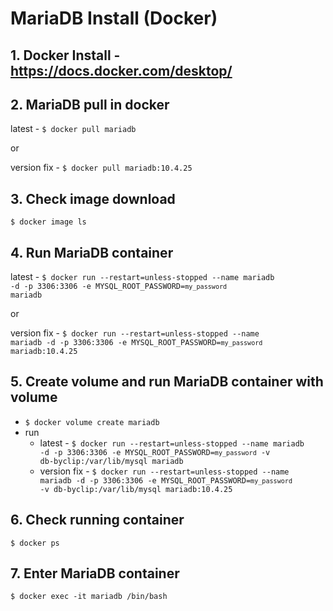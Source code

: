 # MariaDB Install (Docker)
## 1. Docker Install - https://docs.docker.com/desktop/

## 2. MariaDB pull in docker
latest - <code>$ docker pull mariadb</code>

or 

version fix - <code>$ docker pull mariadb:10.4.25</code>

## 3. Check image download
<code>$ docker image ls</code>

## 4. Run MariaDB container
latest - <code>$ docker run --restart=unless-stopped --name mariadb -d -p 3306:3306 -e MYSQL_ROOT_PASSWORD=`my_password` mariadb</code>

or

version fix - <code>$ docker run --restart=unless-stopped --name mariadb -d -p 3306:3306 -e MYSQL_ROOT_PASSWORD=`my_password` mariadb:10.4.25</code>

## 5. Create volume and run MariaDB container with volume
* <code>$ docker volume create mariadb</code>
* run
  * latest - <code>$ docker run --restart=unless-stopped --name mariadb -d -p 3306:3306 -e MYSQL_ROOT_PASSWORD=`my_password` -v db-byclip:/var/lib/mysql mariadb</code>
  * version fix - <code>$ docker run --restart=unless-stopped --name mariadb -d -p 3306:3306 -e MYSQL_ROOT_PASSWORD=`my_password` -v db-byclip:/var/lib/mysql mariadb:10.4.25</code>

## 6. Check running container
<code>$ docker ps</code>

## 7. Enter MariaDB container
<code>$ docker exec -it mariadb /bin/bash</code>


